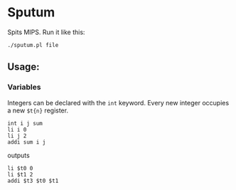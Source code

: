 # Sputum
Spits MIPS. Run it like this:

    ./sputum.pl file

## Usage:

### Variables

Integers can be declared with the `int` keyword. Every new integer occupies a new `$t{n}` register.

    int i j sum
    li i 0
    li j 2
    addi sum i j

outputs

    li $t0 0
    li $t1 2
    addi $t3 $t0 $t1
